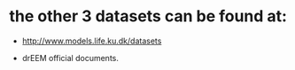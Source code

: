 # the other 3 datasets can be found at:

- http://www.models.life.ku.dk/datasets

- drEEM official documents.
